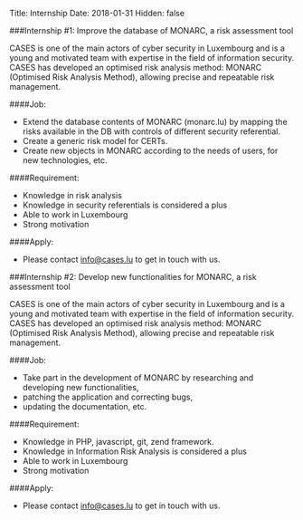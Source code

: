 Title: Internship
Date: 2018-01-31
Hidden: false


###Internship #1: Improve the database of MONARC, a risk assessment tool

CASES is one of the main actors of cyber security in Luxembourg and is a young and motivated team with expertise in the field of information security.
CASES has developed an optimised risk analysis method: MONARC (Optimised Risk Analysis Method), allowing precise and repeatable risk management.

####Job:

*	Extend the database contents of MONARC (monarc.lu) by mapping the risks available in the DB with controls of different security referential.
*	Create a generic risk model for CERTs.
*	Create new objects in MONARC according to the needs of users, for new technologies, etc.

####Requirement:

*	Knowledge in risk analysis
*	Knowledge in security referentials is considered a plus
*	Able to work in Luxembourg
*	Strong motivation

####Apply:

*	Please contact [info@cases.lu](mailto:info@cases.lu) to get in touch with us.


###Internship #2: Develop new functionalities for MONARC, a risk assessment tool

CASES is one of the main actors of cyber security in Luxembourg and is a young and motivated team with expertise in the field of information security.
CASES has developed an optimised risk analysis method: MONARC (Optimised Risk Analysis Method), allowing precise and repeatable risk management.

####Job:

*	Take part in the development of MONARC by researching and developing new functionalities,
*	patching the application and correcting bugs,
*	updating the documentation, etc.

####Requirement:

*	Knowledge in PHP, javascript, git, zend framework.
*	Knowledge in Information Risk Analysis is considered a plus
*	Able to work in Luxembourg
*	Strong motivation

####Apply:

*	Please contact [info@cases.lu](mailto:info@cases.lu) to get in touch with us.
